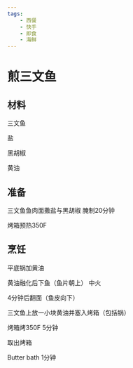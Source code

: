 ```yaml
---
tags:
    - 西餐
    - 快手
    - 即食
    - 海鲜
---
```

# 煎三文鱼

## 材料

三文鱼

盐

黑胡椒

黄油

## 准备

三文鱼鱼肉面撒盐与黑胡椒 腌制20分钟

烤箱预热350F

## 烹饪

平底锅加黄油

黄油融化后下鱼（鱼片朝上） 中火

4分钟后翻面（鱼皮向下）

三文鱼上放一小块黄油并塞入烤箱（包括锅）

烤箱烤350F 5分钟

取出烤箱

Butter bath 1分钟